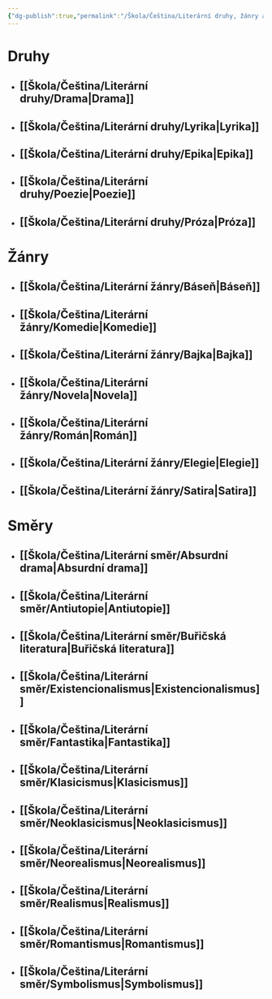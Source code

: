 ```yaml
---
{"dg-publish":true,"permalink":"/Škola/Čeština/Literární druhy, žánry a směry/","created":"2023-12-04T17:00:10.401+01:00","updated":"2024-05-15T18:09:12.683+02:00"}
---
```


# Druhy
- ## [[Škola/Čeština/Literární druhy/Drama\|Drama]]
- ## [[Škola/Čeština/Literární druhy/Lyrika\|Lyrika]]
- ## [[Škola/Čeština/Literární druhy/Epika\|Epika]]
- ## [[Škola/Čeština/Literární druhy/Poezie\|Poezie]]
- ## [[Škola/Čeština/Literární druhy/Próza\|Próza]]
# Žánry
- ## [[Škola/Čeština/Literární žánry/Báseň\|Báseň]]
- ## [[Škola/Čeština/Literární žánry/Komedie\|Komedie]]
- ## [[Škola/Čeština/Literární žánry/Bajka\|Bajka]]
- ## [[Škola/Čeština/Literární žánry/Novela\|Novela]]
- ## [[Škola/Čeština/Literární žánry/Román\|Román]]
- ## [[Škola/Čeština/Literární žánry/Elegie\|Elegie]]
- ## [[Škola/Čeština/Literární žánry/Satira\|Satira]]
# Směry
- ## [[Škola/Čeština/Literární směr/Absurdní drama\|Absurdní drama]]
- ## [[Škola/Čeština/Literární směr/Antiutopie\|Antiutopie]]
- ## [[Škola/Čeština/Literární směr/Buřičská literatura\|Buřičská literatura]]
- ## [[Škola/Čeština/Literární směr/Existencionalismus\|Existencionalismus]]
- ## [[Škola/Čeština/Literární směr/Fantastika\|Fantastika]]
- ## [[Škola/Čeština/Literární směr/Klasicismus\|Klasicismus]]
- ## [[Škola/Čeština/Literární směr/Neoklasicismus\|Neoklasicismus]]
- ## [[Škola/Čeština/Literární směr/Neorealismus\|Neorealismus]]
- ## [[Škola/Čeština/Literární směr/Realismus\|Realismus]]
- ## [[Škola/Čeština/Literární směr/Romantismus\|Romantismus]]
- ## [[Škola/Čeština/Literární směr/Symbolismus\|Symbolismus]]